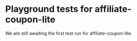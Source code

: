 # Playground tests for affiliate-coupon-lite
We are still awaiting the first test run for affiliate-coupon-lite.
